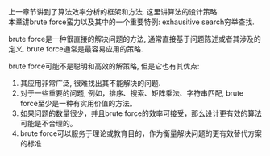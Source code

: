 上一章节讲到了算法效率分析的框架和方法. 这里讲算法的设计策略.  
本章讲brute force蛮力以及其中的一个重要特例: exhausitive search穷举查找.  

brute force是一种很直接的解决问题的方法, 通常直接基于问题陈述或者其涉及的定义.
brute force通常是最容易应用的策略.

brute force可能不是聪明和高效的解策略, 但是它也有其优点:
1. 其应用非常广泛, 很难找出其不能解决的问题.
2. 对于一些重要的问题, 例如，排序、搜索、矩阵乘法、字符串匹配, brute force至少是一种有实用价值的方法。
3. 如果问题的数量很少，并且brute force的效率可接受，那么设计更有效的算法可能是不合理的。
4. brute force可以服务于理论或教育目的，作为衡量解决问题的更有效替代方案的标准